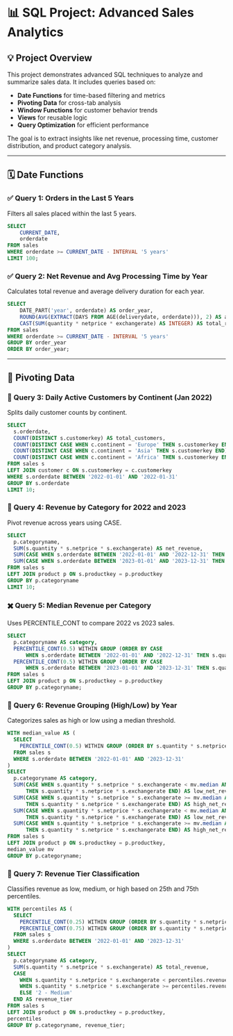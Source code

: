 # 📊 SQL Project: Advanced Sales Analytics

## 💡 Project Overview

This project demonstrates advanced SQL techniques to analyze and summarize sales data. It includes queries based on:

* **Date Functions** for time-based filtering and metrics
* **Pivoting Data** for cross-tab analysis
* **Window Functions** for customer behavior trends
* **Views** for reusable logic
* **Query Optimization** for efficient performance

The goal is to extract insights like net revenue, processing time, customer distribution, and product category analysis.

---

## 🗓️ Date Functions

### ✅ Query 1: Orders in the Last 5 Years

Filters all sales placed within the last 5 years.

```sql
SELECT
    CURRENT_DATE,
    orderdate
FROM sales
WHERE orderdate >= CURRENT_DATE - INTERVAL '5 years'
LIMIT 100;
```

### ✅ Query 2: Net Revenue and Avg Processing Time by Year

Calculates total revenue and average delivery duration for each year.

```sql
SELECT
    DATE_PART('year', orderdate) AS order_year,
    ROUND(AVG(EXTRACT(DAYS FROM AGE(deliverydate, orderdate))), 2) AS avg_processing_time,
    CAST(SUM(quantity * netprice * exchangerate) AS INTEGER) AS total_revenue
FROM sales
WHERE orderdate >= CURRENT_DATE - INTERVAL '5 years'
GROUP BY order_year
ORDER BY order_year;
```

---

## 🔄 Pivoting Data

### 📅 Query 3: Daily Active Customers by Continent (Jan 2022)

Splits daily customer counts by continent.

```sql
SELECT
  s.orderdate,
  COUNT(DISTINCT s.customerkey) AS total_customers,
  COUNT(DISTINCT CASE WHEN c.continent = 'Europe' THEN s.customerkey END) as europe_customers,
  COUNT(DISTINCT CASE WHEN c.continent = 'Asia' THEN s.customerkey END) as asia_customers,
  COUNT(DISTINCT CASE WHEN c.continent = 'Africa' THEN s.customerkey END) as africa_customers
FROM sales s
LEFT JOIN customer c ON s.customerkey = c.customerkey
WHERE s.orderdate BETWEEN '2022-01-01' AND '2022-01-31'
GROUP BY s.orderdate
LIMIT 10;
```

### 📆 Query 4: Revenue by Category for 2022 and 2023

Pivot revenue across years using CASE.

```sql
SELECT
  p.categoryname,
  SUM(s.quantity * s.netprice * s.exchangerate) AS net_revenue,
  SUM(CASE WHEN s.orderdate BETWEEN '2022-01-01' AND '2022-12-31' THEN s.quantity * s.netprice * s.exchangerate ELSE 0 END) AS audio_revenue_2022,
  SUM(CASE WHEN s.orderdate BETWEEN '2023-01-01' AND '2023-12-31' THEN s.quantity * s.netprice * s.exchangerate ELSE 0 END) AS video_revenue_2023
FROM sales s
LEFT JOIN product p ON s.productkey = p.productkey
GROUP BY p.categoryname
LIMIT 10;
```

### ✖️ Query 5: Median Revenue per Category

Uses PERCENTILE\_CONT to compare 2022 vs 2023 sales.

```sql
SELECT
  p.categoryname AS category,
  PERCENTILE_CONT(0.5) WITHIN GROUP (ORDER BY CASE
      WHEN s.orderdate BETWEEN '2022-01-01' AND '2022-12-31' THEN s.quantity * s.netprice * s.exchangerate END) AS y2022_median_sales,
  PERCENTILE_CONT(0.5) WITHIN GROUP (ORDER BY CASE
      WHEN s.orderdate BETWEEN '2023-01-01' AND '2023-12-31' THEN s.quantity * s.netprice * s.exchangerate END) AS y2023_median_sales
FROM sales s
LEFT JOIN product p ON s.productkey = p.productkey
GROUP BY p.categoryname;
```

### 🔁 Query 6: Revenue Grouping (High/Low) by Year

Categorizes sales as high or low using a median threshold.

```sql
WITH median_value AS (
  SELECT
    PERCENTILE_CONT(0.5) WITHIN GROUP (ORDER BY s.quantity * s.netprice * s.exchangerate) AS median
  FROM sales s
  WHERE s.orderdate BETWEEN '2022-01-01' AND '2023-12-31'
)
SELECT
  p.categoryname AS category,
  SUM(CASE WHEN s.quantity * s.netprice * s.exchangerate < mv.median AND s.orderdate BETWEEN '2022-01-01' AND '2022-12-31'
      THEN s.quantity * s.netprice * s.exchangerate END) AS low_net_revenue,
  SUM(CASE WHEN s.quantity * s.netprice * s.exchangerate >= mv.median AND s.orderdate BETWEEN '2022-01-01' AND '2022-12-31'
      THEN s.quantity * s.netprice * s.exchangerate END) AS high_net_revenue,
  SUM(CASE WHEN s.quantity * s.netprice * s.exchangerate < mv.median AND s.orderdate BETWEEN '2023-01-01' AND '2023-12-31'
      THEN s.quantity * s.netprice * s.exchangerate END) AS low_net_revenue_2023,
  SUM(CASE WHEN s.quantity * s.netprice * s.exchangerate >= mv.median AND s.orderdate BETWEEN '2023-01-01' AND '2023-12-31'
      THEN s.quantity * s.netprice * s.exchangerate END) AS high_net_revenue_2023
FROM sales s
LEFT JOIN product p ON s.productkey = p.productkey,
median_value mv
GROUP BY p.categoryname;
```

### 🔹 Query 7: Revenue Tier Classification

Classifies revenue as low, medium, or high based on 25th and 75th percentiles.

```sql
WITH percentiles AS (
  SELECT
    PERCENTILE_CONT(0.25) WITHIN GROUP (ORDER BY s.quantity * s.netprice * s.exchangerate) AS revenue_25th_percentile,
    PERCENTILE_CONT(0.75) WITHIN GROUP (ORDER BY s.quantity * s.netprice * s.exchangerate) AS revenue_75th_percentile
  FROM sales s
  WHERE s.orderdate BETWEEN '2022-01-01' AND '2023-12-31'
)
SELECT
  p.categoryname AS category,
  SUM(s.quantity * s.netprice * s.exchangerate) AS total_revenue,
  CASE
    WHEN s.quantity * s.netprice * s.exchangerate < percentiles.revenue_25th_percentile THEN '3 - Low'
    WHEN s.quantity * s.netprice * s.exchangerate >= percentiles.revenue_75th_percentile THEN '1 - High'
    ELSE '2 - Medium'
  END AS revenue_tier
FROM sales s
LEFT JOIN product p ON s.productkey = p.productkey,
percentiles
GROUP BY p.categoryname, revenue_tier;
```





